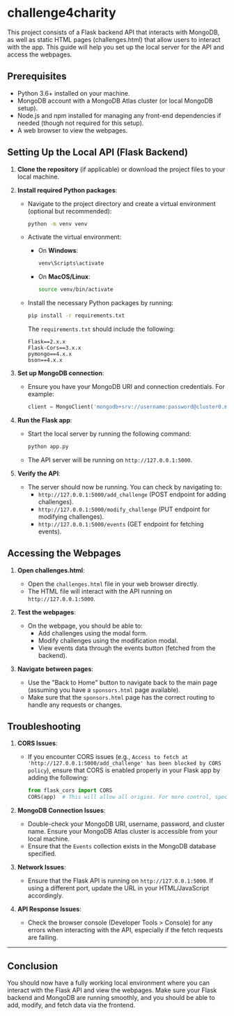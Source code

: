 # challenge4charity
This project consists of a Flask backend API that interacts with MongoDB, as well as static HTML pages (challenges.html) that allow users to interact with the app. This guide will help you set up the local server for the API and access the webpages.

## Prerequisites

- Python 3.6+ installed on your machine.
- MongoDB account with a MongoDB Atlas cluster (or local MongoDB setup).
- Node.js and npm installed for managing any front-end dependencies if needed (though not required for this setup).
- A web browser to view the webpages.

## Setting Up the Local API (Flask Backend)

1. **Clone the repository** (if applicable) or download the project files to your local machine.

2. **Install required Python packages**:
   - Navigate to the project directory and create a virtual environment (optional but recommended):
     ```bash
     python -m venv venv
     ```
   - Activate the virtual environment:
     - On **Windows**:
       ```bash
       venv\Scripts\activate
       ```
     - On **MacOS/Linux**:
       ```bash
       source venv/bin/activate
       ```
   - Install the necessary Python packages by running:
     ```bash
     pip install -r requirements.txt
     ```

     The `requirements.txt` should include the following:
     ```
     Flask==2.x.x
     Flask-Cors==3.x.x
     pymongo==4.x.x
     bson==4.x.x
     ```

3. **Set up MongoDB connection**:
   - Ensure you have your MongoDB URI and connection credentials. For example:
     ```python
     client = MongoClient('mongodb+srv://username:password@cluster0.mongodb.net/')
     ```

4. **Run the Flask app**:
   - Start the local server by running the following command:
     ```bash
     python app.py
     ```
   - The API server will be running on `http://127.0.0.1:5000`.

5. **Verify the API**:
   - The server should now be running. You can check by navigating to:
     - `http://127.0.0.1:5000/add_challenge` (POST endpoint for adding challenges).
     - `http://127.0.0.1:5000/modify_challenge` (PUT endpoint for modifying challenges).
     - `http://127.0.0.1:5000/events` (GET endpoint for fetching events).

## Accessing the Webpages

1. **Open challenges.html**:
   - Open the `challenges.html` file in your web browser directly.
   - The HTML file will interact with the API running on `http://127.0.0.1:5000`.

2. **Test the webpages**:
   - On the webpage, you should be able to:
     - Add challenges using the modal form.
     - Modify challenges using the modification modal.
     - View events data through the events button (fetched from the backend).
   
3. **Navigate between pages**:
   - Use the "Back to Home" button to navigate back to the main page (assuming you have a `sponsors.html` page available).
   - Make sure that the `sponsors.html` page has the correct routing to handle any requests or changes.

## Troubleshooting

1. **CORS Issues**:
   - If you encounter CORS issues (e.g., `Access to fetch at 'http://127.0.0.1:5000/add_challenge' has been blocked by CORS policy`), ensure that CORS is enabled properly in your Flask app by adding the following:
     ```python
     from flask_cors import CORS
     CORS(app)  # This will allow all origins. For more control, specify origins.
     ```

2. **MongoDB Connection Issues**:
   - Double-check your MongoDB URI, username, password, and cluster name. Ensure your MongoDB Atlas cluster is accessible from your local machine.
   - Ensure that the `Events` collection exists in the MongoDB database specified.

3. **Network Issues**:
   - Ensure that the Flask API is running on `http://127.0.0.1:5000`. If using a different port, update the URL in your HTML/JavaScript accordingly.

4. **API Response Issues**:
   - Check the browser console (Developer Tools > Console) for any errors when interacting with the API, especially if the fetch requests are failing.

---

## Conclusion

You should now have a fully working local environment where you can interact with the Flask API and view the webpages. Make sure your Flask backend and MongoDB are running smoothly, and you should be able to add, modify, and fetch data via the frontend.
